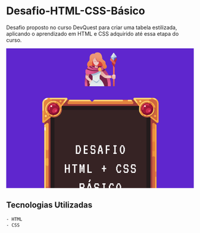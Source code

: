 # Desafio-HTML-CSS-Básico
Desafio proposto no curso DevQuest para criar uma tabela estilizada, aplicando o aprendizado em HTML e CSS adquirido até essa etapa do curso.

<img src="./tela.gif" alt="gif do desafio html-css-basico">

## Tecnologias Utilizadas
```
- HTML
- CSS
```



